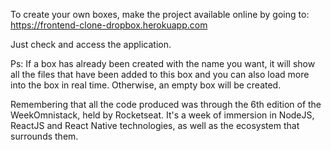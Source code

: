 
To create your own boxes, make the project available online by going to: https://frontend-clone-dropbox.herokuapp.com

Just check and access the application.

Ps: If a box has already been created with the name you want, it will show all the files that have been added to this box and you can also load more into the box in real time. Otherwise, an empty box will be created.

Remembering that all the code produced was through the 6th edition of the WeekOmnistack, held by Rocketseat. It's a week of immersion in NodeJS, ReactJS and React Native technologies, as well as the ecosystem that surrounds them.


